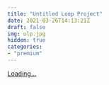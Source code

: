 ```yaml
---
title: "Untitled Loop Project"
date: 2021-03-26T14:13:21Z
draft: false
img: ulp.jpg
hidden: true
categories: 
- "premium"
---
```

<script src="https://gumroad.com/js/gumroad-embed.js"></script>
<div class="gumroad-product-embed"><a href="https://gumroad.com/l/TdDvx">Loading...</a></div>

